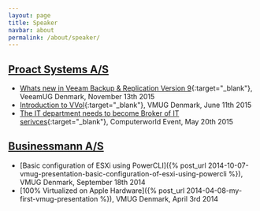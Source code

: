 ```yaml
---
layout: page
title: Speaker
navbar: about
permalink: /about/speaker/
---
```

## [Proact Systems A/S](/about/experience/#proact-systems-as--may-2015-to-present)

- [Whats new in Veeam Backup & Replication Version 9](http://www.veeamug.dk/2015/10/06/moede-fredag-d-13-november-2015/){:target="_blank"}, VeeamUG Denmark, November 13th 2015
- [Introduction to VVol](http://www.eventbrite.com/e/vmug-sommermde-2015-tickets-16718791355#){:target="_blank"}, VMUG Denmark, June 11th 2015
- [The IT department needs to become Broker of IT serivces](http://computerworldevents.dk/server-storage-virtualisering2015){:target="_blank"}, Computerworld Event, May 20th 2015

## [Businessmann A/S](/about/experience/#businessmann-as--september-2013-to-april-2015)

- [Basic configuration of ESXi using PowerCLI]({% post_url 2014-10-07-vmug-presentation-basic-configuration-of-esxi-using-powercli %}), VMUG Denmark, September 18th 2014
- [100% Virtualized on Apple Hardware]({% post_url 2014-04-08-my-first-vmug-presentation %}), VMUG Denmark, April 3rd 2014